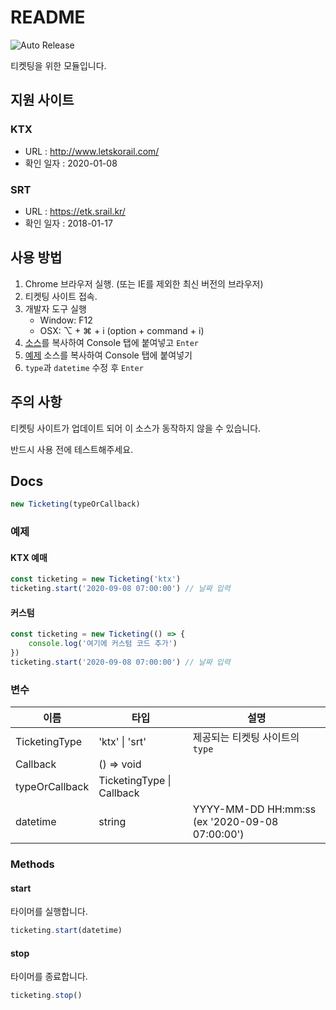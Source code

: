 # README

![Auto Release](https://github.com/divlook/ticketing/workflows/Auto%20Release/badge.svg)

티켓팅을 위한 모듈입니다.

## 지원 사이트

### KTX

- URL : http://www.letskorail.com/
- 확인 일자 : 2020-01-08

### SRT

- URL : https://etk.srail.kr/
- 확인 일자 : 2018-01-17

## 사용 방법

1. Chrome 브라우저 실행. (또는 IE를 제외한 최신 버전의 브라우저)
2. 티켓팅 사이트 접속.
3. 개발자 도구 실행
   - Window: F12
   - OSX: ⌥ + ⌘ + i (option + command + i)
4. [소스](./dist/ticketing.js)를 복사하여 Console 탭에 붙여넣고 `Enter`
5. [예제](#예제) 소스를 복사하여 Console 탭에 붙여넣기
6. `type`과 `datetime` 수정 후 `Enter`

## 주의 사항

티켓팅 사이트가 업데이트 되어 이 소스가 동작하지 않을 수 있습니다.

반드시 사용 전에 테스트해주세요.

## Docs

```js
new Ticketing(typeOrCallback)
```

### 예제

#### KTX 예매

```js
const ticketing = new Ticketing('ktx')
ticketing.start('2020-09-08 07:00:00') // 날짜 입력
```

#### 커스텀

```js
const ticketing = new Ticketing(() => {
    console.log('여기에 커스텀 코드 추가')
})
ticketing.start('2020-09-08 07:00:00') // 날짜 입력
```

### 변수

| 이름 | 타입 | 설명 |
| - | - | - |
| TicketingType | 'ktx' \| 'srt' | 제공되는 티켓팅 사이트의 `type` |
| Callback | () => void | |
| typeOrCallback | TicketingType \| Callback | |
| datetime | string | YYYY-MM-DD HH:mm:ss (ex '2020-09-08 07:00:00') |

### Methods

#### start

타이머를 실행합니다.

```js
ticketing.start(datetime)
```

#### stop

타이머를 종료합니다.

```js
ticketing.stop()
```
